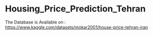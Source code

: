# Housing_Price_Prediction_Tehran

The Database is Available on :
https://www.kaggle.com/datasets/mokar2001/house-price-tehran-iran

